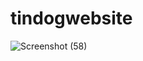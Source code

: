 # tindogwebsite

![Screenshot (58)](https://user-images.githubusercontent.com/62586380/103452220-f4ee8100-4cf2-11eb-94e5-92ce77651706.png)
